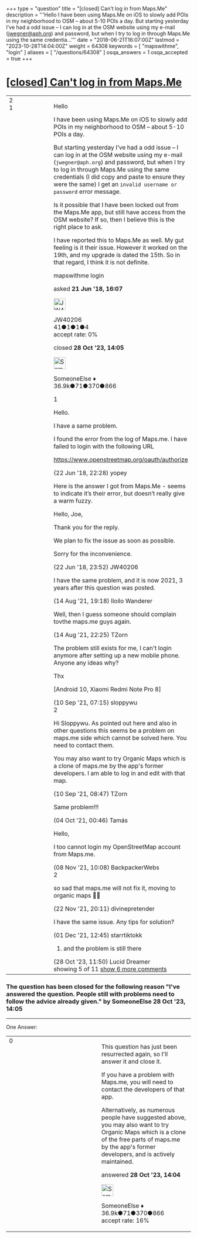 +++
type = "question"
title = "[closed] Can&#x27;t log in from Maps.Me"
description = '''Hello I have been using Maps.Me on iOS to slowly add POIs in my neighborhood to OSM – about 5-10 POIs a day. But starting yesterday I’ve had a odd issue – I can log in at the OSM website using my e-mail (jwegner@aph.org) and password, but when I try to log in through Maps.Me using the same credentia...'''
date = "2018-06-21T16:07:00Z"
lastmod = "2023-10-28T14:04:00Z"
weight = 64308
keywords = [ "mapswithme", "login" ]
aliases = [ "/questions/64308" ]
osqa_answers = 1
osqa_accepted = true
+++

<div class="headNormal">

# [\[closed\] Can't log in from Maps.Me](/questions/64308/cant-log-in-from-mapsme)

</div>

<div id="main-body">

<div id="askform">

<table id="question-table" style="width:100%;">
<colgroup>
<col style="width: 50%" />
<col style="width: 50%" />
</colgroup>
<tbody>
<tr>
<td style="width: 30px; vertical-align: top"><div class="vote-buttons">
<span id="post-64308-upvote" class="ajax-command post-vote up" rel="nofollow" title="I like this post (click again to cancel)"> </span>
<div id="post-64308-score" class="post-score" title="current number of votes">
2
</div>
<span id="post-64308-downvote" class="ajax-command post-vote down" rel="nofollow" title="I dont like this post (click again to cancel)"> </span> <span id="favorite-mark" class="ajax-command favorite-mark" rel="nofollow" title="mark/unmark this question as favorite (click again to cancel)"> </span>
<div id="favorite-count" class="favorite-count">
1
</div>
</div></td>
<td><div id="item-right">
<div class="question-body">
<p>Hello</p>
<p>I have been using Maps.Me on iOS to slowly add POIs in my neighborhood to OSM – about 5-10 POIs a day.</p>
<p>But starting yesterday I’ve had a odd issue – I can log in at the OSM website using my e-mail (<code>jwegner@aph.org</code>) and password, but when I try to log in through Maps.Me using the same credentials (I did copy and paste to ensure they were the same) I get an <code>invalid username or password</code> error message.</p>
<p>Is it possible that I have been locked out from the Maps.Me app, but still have access from the OSM website? If so, then I believe this is the right place to ask.</p>
<p>I have reported this to Maps.Me as well. My gut feeling is it their issue. However it worked on the 19th, and my upgrade is dated the 15th. So in that regard, I think it is not definite.</p>
</div>
<div id="question-tags" class="tags-container tags">
<span class="post-tag tag-link-mapswithme" rel="tag" title="see questions tagged &#39;mapswithme&#39;">mapswithme</span> <span class="post-tag tag-link-login" rel="tag" title="see questions tagged &#39;login&#39;">login</span>
</div>
<div id="question-controls" class="post-controls">
&#10;</div>
<div class="post-update-info-container">
<div class="post-update-info post-update-info-user">
<p>asked <strong>21 Jun '18, 16:07</strong></p>
<img src="https://secure.gravatar.com/avatar/1b03d4fa3005810731dd699371b096c9?s=32&amp;d=identicon&amp;r=g" class="gravatar" width="32" height="32" alt="JW40206&#39;s gravatar image" />
<p><span>JW40206</span><br />
<span class="score" title="41 reputation points">41</span><span title="1 badges"><span class="badge1">●</span><span class="badgecount">1</span></span><span title="1 badges"><span class="silver">●</span><span class="badgecount">1</span></span><span title="4 badges"><span class="bronze">●</span><span class="badgecount">4</span></span><br />
<span class="accept_rate" title="Rate of the user&#39;s accepted answers">accept rate:</span> <span title="JW40206 has no accepted answers">0%</span></p>
</div>
<div class="post-update-info post-update-info-edited">
<p><span> closed <strong>28 Oct '23, 14:05</strong> </span></p>
<img src="https://secure.gravatar.com/avatar/0bf1aa22f7f5e045b0eb8beb79fe7907?s=32&amp;d=identicon&amp;r=g" class="gravatar" width="32" height="32" alt="SomeoneElse&#39;s gravatar image" />
<p><span>SomeoneElse ♦</span><br />
<span class="score" title="36866 reputation points"><span>36.9k</span></span><span title="71 badges"><span class="badge1">●</span><span class="badgecount">71</span></span><span title="370 badges"><span class="silver">●</span><span class="badgecount">370</span></span><span title="866 badges"><span class="bronze">●</span><span class="badgecount">866</span></span></p>
</div>
</div>
<div id="comments-container-64308" class="comments-container">
<span id="64328"></span>
<div id="comment-64328" class="comment">
<div id="post-64328-score" class="comment-score">
1
</div>
<div class="comment-text">
<p>Hello.</p>
<p>I have a same problem.</p>
<p>I found the error from the log of Maps.me. I have failed to login with the following URL</p>
<p><a href="https://www.openstreetmap.org/oauth/authorize">https://www.openstreetmap.org/oauth/authorize</a></p>
</div>
<div id="comment-64328-info" class="comment-info">
<span class="comment-age">(22 Jun '18, 22:28)</span> <span class="comment-user userinfo">yopey</span>
</div>
</div>
<span id="64329"></span>
<div id="comment-64329" class="comment">
<div id="post-64329-score" class="comment-score">
&#10;</div>
<div class="comment-text">
<p>Here is the answer I got from Maps.Me - seems to indicate it’s their error, but doesn’t really give a warm fuzzy.</p>
<p>Hello, Joe,</p>
<p>Thank you for the reply.</p>
<p>We plan to fix the issue as soon as possible.</p>
<p>Sorry for the inconvenience.</p>
</div>
<div id="comment-64329-info" class="comment-info">
<span class="comment-age">(22 Jun '18, 23:52)</span> <span class="comment-user userinfo">JW40206</span>
</div>
</div>
<span id="81307"></span>
<div id="comment-81307" class="comment">
<div id="post-81307-score" class="comment-score">
&#10;</div>
<div class="comment-text">
<p>I have the same problem, and it is now 2021, 3 years after this question was posted.</p>
</div>
<div id="comment-81307-info" class="comment-info">
<span class="comment-age">(14 Aug '21, 19:18)</span> <span class="comment-user userinfo">Iloilo Wanderer</span>
</div>
</div>
<span id="81308"></span>
<div id="comment-81308" class="comment not_top_scorer">
<div id="post-81308-score" class="comment-score">
&#10;</div>
<div class="comment-text">
<p>Well, then I guess someone should complain tovthe maps.me guys again.</p>
</div>
<div id="comment-81308-info" class="comment-info">
<span class="comment-age">(14 Aug '21, 22:25)</span> <span class="comment-user userinfo">TZorn</span>
</div>
</div>
<span id="81707"></span>
<div id="comment-81707" class="comment not_top_scorer">
<div id="post-81707-score" class="comment-score">
&#10;</div>
<div class="comment-text">
<p>The problem still exists for me, I can't login anymore after setting up a new mobile phone. Anyone any ideas why?</p>
<p>Thx</p>
<p>[Android 10, Xiaomi Redmi Note Pro 8]</p>
</div>
<div id="comment-81707-info" class="comment-info">
<span class="comment-age">(10 Sep '21, 07:15)</span> <span class="comment-user userinfo">sloppywu</span>
</div>
</div>
<span id="81708"></span>
<div id="comment-81708" class="comment">
<div id="post-81708-score" class="comment-score">
2
</div>
<div class="comment-text">
<p>Hi Sloppywu. As pointed out here and also in other questions this seems be a problem on maps.me side which cannot be solved here. You need to contact them.</p>
<p>You may also want to try Organic Maps which is a clone of maps.me by the app's former developers. I am able to log in and edit with that map.</p>
</div>
<div id="comment-81708-info" class="comment-info">
<span class="comment-age">(10 Sep '21, 08:47)</span> <span class="comment-user userinfo">TZorn</span>
</div>
</div>
<span id="82019"></span>
<div id="comment-82019" class="comment not_top_scorer">
<div id="post-82019-score" class="comment-score">
&#10;</div>
<div class="comment-text">
<p>Same problem!!!</p>
</div>
<div id="comment-82019-info" class="comment-info">
<span class="comment-age">(04 Oct '21, 00:46)</span> <span class="comment-user userinfo">Tamás</span>
</div>
</div>
<span id="82514"></span>
<div id="comment-82514" class="comment not_top_scorer">
<div id="post-82514-score" class="comment-score">
&#10;</div>
<div class="comment-text">
<p>Hello,</p>
<p>I too cannot login my OpenStreetMap account from Maps.me.</p>
</div>
<div id="comment-82514-info" class="comment-info">
<span class="comment-age">(08 Nov '21, 10:08)</span> <span class="comment-user userinfo">BackpackerWebs</span>
</div>
</div>
<span id="82653"></span>
<div id="comment-82653" class="comment">
<div id="post-82653-score" class="comment-score">
2
</div>
<div class="comment-text">
<p>so sad that maps.me will not fix it, moving to organic maps 👍🏼</p>
</div>
<div id="comment-82653-info" class="comment-info">
<span class="comment-age">(22 Nov '21, 20:11)</span> <span class="comment-user userinfo">divinepretender</span>
</div>
</div>
<span id="82726"></span>
<div id="comment-82726" class="comment not_top_scorer">
<div id="post-82726-score" class="comment-score">
&#10;</div>
<div class="comment-text">
<p>I have the same issue. Any tips for solution?</p>
</div>
<div id="comment-82726-info" class="comment-info">
<span class="comment-age">(01 Dec '21, 12:45)</span> <span class="comment-user userinfo">starrtiktokk</span>
</div>
</div>
<span id="87953"></span>
<div id="comment-87953" class="comment not_top_scorer">
<div id="post-87953-score" class="comment-score">
&#10;</div>
<div class="comment-text">
<ol>
<li>and the problem is still there</li>
</ol>
</div>
<div id="comment-87953-info" class="comment-info">
<span class="comment-age">(28 Oct '23, 11:50)</span> <span class="comment-user userinfo">Lucid Dreamer</span>
</div>
</div>
</div>
<div id="comment-tools-64308" class="comment-tools">
<span class="comments-showing"> showing 5 of 11 </span> <a href="#" class="show-all-comments-link">show 6 more comments</a>
</div>
<div class="clear">
&#10;</div>
<div id="comment-64308-form-container" class="comment-form-container">
&#10;</div>
<div class="clear">
&#10;</div>
</div></td>
</tr>
</tbody>
</table>

<div class="question-status" style="margin-bottom:15px">

### The question has been closed for the following reason "I've answered the question. People still with problems need to follow the advice already given." by SomeoneElse 28 Oct '23, 14:05

</div>

------------------------------------------------------------------------

<div class="tabBar">

<span id="sort-top"></span>

<div class="headQuestions">

One Answer:

</div>

</div>

<span id="87954"></span>

<div id="answer-container-87954" class="answer accepted-answer">

<table style="width:100%;">
<colgroup>
<col style="width: 50%" />
<col style="width: 50%" />
</colgroup>
<tbody>
<tr>
<td style="width: 30px; vertical-align: top"><div class="vote-buttons">
<span id="post-87954-upvote" class="ajax-command post-vote up" rel="nofollow" title="I like this post (click again to cancel)"> </span>
<div id="post-87954-score" class="post-score" title="current number of votes">
0
</div>
<span id="post-87954-downvote" class="ajax-command post-vote down" rel="nofollow" title="I dont like this post (click again to cancel)"> </span> <span class="accept-answer on" rel="nofollow" title="SomeoneElse has selected this answer as the correct answer"> </span>
</div></td>
<td><div class="item-right">
<div class="answer-body">
<p>This question has just been resurrected again, so I'll answer it and close it.</p>
<p>If you have a problem with Maps.me, you will need to contact the developers of that app.</p>
<p>Alternatively, as numerous people have suggested above, you may also want to try Organic Maps which is a clone of the free parts of maps.me by the app's former developers, and is actively maintained.</p>
</div>
<div class="answer-controls post-controls">
&#10;</div>
<div class="post-update-info-container">
<div class="post-update-info post-update-info-user">
<p>answered <strong>28 Oct '23, 14:04</strong></p>
<img src="https://secure.gravatar.com/avatar/0bf1aa22f7f5e045b0eb8beb79fe7907?s=32&amp;d=identicon&amp;r=g" class="gravatar" width="32" height="32" alt="SomeoneElse&#39;s gravatar image" />
<p><span>SomeoneElse ♦</span><br />
<span class="score" title="36866 reputation points"><span>36.9k</span></span><span title="71 badges"><span class="badge1">●</span><span class="badgecount">71</span></span><span title="370 badges"><span class="silver">●</span><span class="badgecount">370</span></span><span title="866 badges"><span class="bronze">●</span><span class="badgecount">866</span></span><br />
<span class="accept_rate" title="Rate of the user&#39;s accepted answers">accept rate:</span> <span title="SomeoneElse has 228 accepted answers">16%</span></p>
</div>
</div>
<div id="comments-container-87954" class="comments-container">
&#10;</div>
<div id="comment-tools-87954" class="comment-tools">
&#10;</div>
<div class="clear">
&#10;</div>
<div id="comment-87954-form-container" class="comment-form-container">
&#10;</div>
<div class="clear">
&#10;</div>
</div></td>
</tr>
</tbody>
</table>

</div>

<div class="paginator-container-left">

</div>

</div>

</div>

